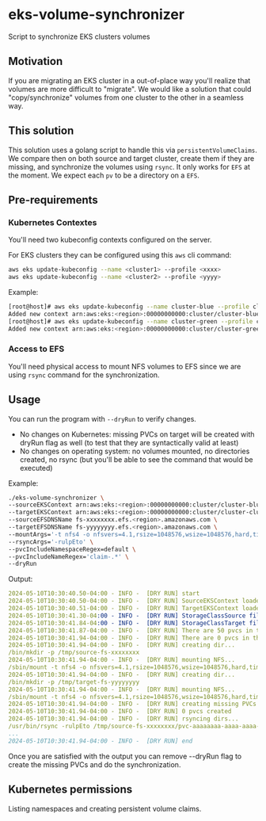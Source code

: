 # eks-volume-synchronizer

Script to synchronize EKS clusters volumes

## Motivation

If you are migrating an EKS cluster in a out-of-place way you'll realize that volumes are more difficult to "migrate". We would like a solution that could "copy/synchronize" volumes from one cluster to the other in a seamless way.


## This solution

This solution uses a golang script to handle this via `persistentVolumeClaims`. We compare then on both source and target cluster, create them if they are missing, and synchronize the volumes using `rsync`. It only works for `EFS` at the moment.
We expect each `pv` to be a directory on a `EFS`.

## Pre-requirements

### Kubernetes Contextes

You'll need two kubeconfig contexts configured on the server.

For EKS clusters they can be configured using this `aws` cli command:

```bash
aws eks update-kubeconfig --name <cluster1> --profile <xxxx>
aws eks update-kubeconfig --name <cluster2> --profile <yyyy>
```

Example:
```bash
[root@host]# aws eks update-kubeconfig --name cluster-blue --profile cluster
Added new context arn:aws:eks:<region>:00000000000:cluster/cluster-blue to /root/.kube/config
[root@host]# aws eks update-kubeconfig --name cluster-green --profile cluster
Added new context arn:aws:eks:<region>:00000000000:cluster/cluster-green to /root/.kube/config
```

### Access to EFS

You'll need physical access to mount NFS volumes to EFS since we are using `rsync` command for the synchronization.

## Usage

You can run the program with `--dryRun` to verify changes.
 - No changes on Kubernetes: missing PVCs on target will be created with dryRun flag as well (to test that they are syntactically valid at least)
 - No changes on operating system: no volumes mounted, no directories created, no rsync (but you'll be able to see the command that would be executed)

Example:
```bash
./eks-volume-synchronizer \
--sourceEKSContext arn:aws:eks:<region>:00000000000:cluster/cluster-blue \
--targetEKSContext arn:aws:eks:<region>:00000000000:cluster/cluster-cluster \
--sourceEFSDNSName fs-xxxxxxxx.efs.<region>.amazonaws.com \
--targetEFSDNSName fs-yyyyyyyy.efs.<region>.amazonaws.com \
--mountArgs='-t nfs4 -o nfsvers=4.1,rsize=1048576,wsize=1048576,hard,timeo=600,retrans=2,noresvport' \
--rsyncArgs='-rulpEto' \
--pvcIncludeNamespaceRegex=default \
--pvcIncludeNameRegex='claim-.*' \
--dryRun
```

Output:
```yaml
2024-05-10T10:30:40.50-04:00 - INFO -  [DRY RUN] start
2024-05-10T10:30:40.50-04:00 - INFO -  [DRY RUN] SourceEKSContext loaded successfully
2024-05-10T10:30:40.51-04:00 - INFO -  [DRY RUN] TargetEKSContext loaded successfully
2024-05-10T10:30:41.30-04:00 - INFO -  [DRY RUN] StorageClassSource fileSystemId: fs-xxxxxxxx
2024-05-10T10:30:41.84-04:00 - INFO -  [DRY RUN] StorageClassTarget fileSystemId: fs-yyyyyyyy
2024-05-10T10:30:41.87-04:00 - INFO -  [DRY RUN] There are 50 pvcs in the source cluster that match selection
2024-05-10T10:30:41.94-04:00 - INFO -  [DRY RUN] There are 0 pvcs in the target cluster that match selection
2024-05-10T10:30:41.94-04:00 - INFO -  [DRY RUN] creating dir...
/bin/mkdir -p /tmp/source-fs-xxxxxxxx
2024-05-10T10:30:41.94-04:00 - INFO -  [DRY RUN] mounting NFS...
/sbin/mount -t nfs4 -o nfsvers=4.1,rsize=1048576,wsize=1048576,hard,timeo=600,retrans=2,noresvport fs-xxxxxxxx.efs.<region>.amazonaws.com:/ /tmp/source-fs-xxxxxxxx
2024-05-10T10:30:41.94-04:00 - INFO -  [DRY RUN] creating dir...
/bin/mkdir -p /tmp/target-fs-yyyyyyyy
2024-05-10T10:30:41.94-04:00 - INFO -  [DRY RUN] mounting NFS...
/sbin/mount -t nfs4 -o nfsvers=4.1,rsize=1048576,wsize=1048576,hard,timeo=600,retrans=2,noresvport fs-yyyyyyyy.efs.<region>.amazonaws.com:/ /tmp/target-fs-yyyyyyyy
2024-05-10T10:30:41.94-04:00 - INFO -  [DRY RUN] creating missing PVCs on target, attempt 1...
2024-05-10T10:30:41.94-04:00 - INFO -  [DRY RUN] 0 pvcs created
2024-05-10T10:30:41.94-04:00 - INFO -  [DRY RUN] rsyncing dirs...
/usr/bin/rsync -rulpEto /tmp/source-fs-xxxxxxxx/pvc-aaaaaaaa-aaaa-aaaa-aaaa-aaaaaaaaaaa/ /tmp/target-fs-yyyyyyyy/pvc-bbbbbbb-bbbb-bbbb-bbbb-bbbbbbbbbb/
...
2024-05-10T10:30:41.94-04:00 - INFO -  [DRY RUN] end
```

Once you are satisfied with the output you can remove --dryRun flag to create the missing PVCs and do the synchronization.

## Kubernetes permissions

Listing namespaces and creating persistent volume claims.
